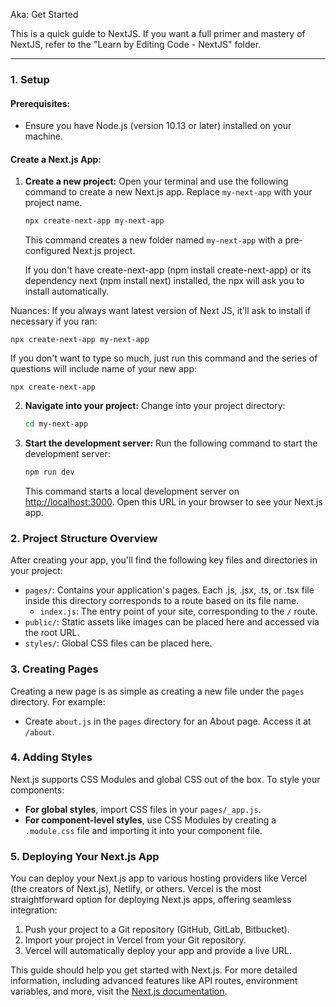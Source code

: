 
Aka: Get Started

This is a quick guide to NextJS. If you want a full primer and mastery of NextJS, refer to the "Learn by Editing Code - NextJS" folder.

---

### 1. Setup

#### Prerequisites:
- Ensure you have Node.js (version 10.13 or later) installed on your machine.

#### Create a Next.js App:
1. **Create a new project:** Open your terminal and use the following command to create a new Next.js app. Replace `my-next-app` with your project name.
   ```bash
   npx create-next-app my-next-app
   ```
   This command creates a new folder named `my-next-app` with a pre-configured Next.js project.
   
   If you don't have create-next-app (npm install create-next-app) or its dependency next (npm install next) installed, the npx will ask you to install automatically.


Nuances:
If you always want latest version of Next JS, it'll ask to install if necessary if you ran:
```
npx create-next-app my-next-app
```

If you don't want to type so much, just run this command and the series of questions will include name of your new app:
```
npx create-next-app
```


2. **Navigate into your project:** Change into your project directory:
   ```bash
   cd my-next-app
   ```

3. **Start the development server:** Run the following command to start the development server:
   ```bash
   npm run dev
   ```
   This command starts a local development server on [http://localhost:3000](http://localhost:3000). Open this URL in your browser to see your Next.js app.

### 2. Project Structure Overview
After creating your app, you'll find the following key files and directories in your project:
- `pages/`: Contains your application's pages. Each .js, .jsx, .ts, or .tsx file inside this directory corresponds to a route based on its file name.
  - `index.js`: The entry point of your site, corresponding to the `/` route.
- `public/`: Static assets like images can be placed here and accessed via the root URL.
- `styles/`: Global CSS files can be placed here.

### 3. Creating Pages
Creating a new page is as simple as creating a new file under the `pages` directory. For example:
- Create `about.js` in the `pages` directory for an About page. Access it at `/about`.

### 4. Adding Styles
Next.js supports CSS Modules and global CSS out of the box. To style your components:
- **For global styles**, import CSS files in your `pages/_app.js`.
- **For component-level styles**, use CSS Modules by creating a `.module.css` file and importing it into your component file.

### 5. Deploying Your Next.js App
You can deploy your Next.js app to various hosting providers like Vercel (the creators of Next.js), Netlify, or others. Vercel is the most straightforward option for deploying Next.js apps, offering seamless integration:
1. Push your project to a Git repository (GitHub, GitLab, Bitbucket).
2. Import your project in Vercel from your Git repository.
3. Vercel will automatically deploy your app and provide a live URL.

This guide should help you get started with Next.js. For more detailed information, including advanced features like API routes, environment variables, and more, visit the [Next.js documentation](https://nextjs.org/docs).
